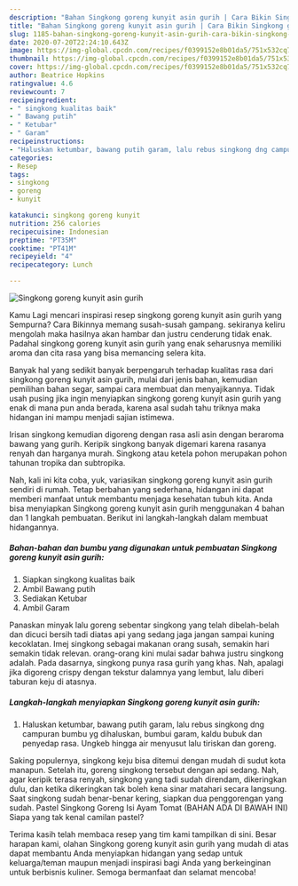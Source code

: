 ```yaml
---
description: "Bahan Singkong goreng kunyit asin gurih | Cara Bikin Singkong goreng kunyit asin gurih Yang Mudah Dan Praktis"
title: "Bahan Singkong goreng kunyit asin gurih | Cara Bikin Singkong goreng kunyit asin gurih Yang Mudah Dan Praktis"
slug: 1185-bahan-singkong-goreng-kunyit-asin-gurih-cara-bikin-singkong-goreng-kunyit-asin-gurih-yang-mudah-dan-praktis
date: 2020-07-20T22:24:10.643Z
image: https://img-global.cpcdn.com/recipes/f0399152e8b01da5/751x532cq70/singkong-goreng-kunyit-asin-gurih-foto-resep-utama.jpg
thumbnail: https://img-global.cpcdn.com/recipes/f0399152e8b01da5/751x532cq70/singkong-goreng-kunyit-asin-gurih-foto-resep-utama.jpg
cover: https://img-global.cpcdn.com/recipes/f0399152e8b01da5/751x532cq70/singkong-goreng-kunyit-asin-gurih-foto-resep-utama.jpg
author: Beatrice Hopkins
ratingvalue: 4.6
reviewcount: 7
recipeingredient:
- " singkong kualitas baik"
- " Bawang putih"
- " Ketubar"
- " Garam"
recipeinstructions:
- "Haluskan ketumbar, bawang putih garam, lalu rebus singkong dng campuran bumbu yg dihaluskan, bumbui garam, kaldu bubuk dan penyedap rasa. Ungkeb hingga air menyusut lalu tiriskan dan goreng."
categories:
- Resep
tags:
- singkong
- goreng
- kunyit

katakunci: singkong goreng kunyit 
nutrition: 256 calories
recipecuisine: Indonesian
preptime: "PT35M"
cooktime: "PT41M"
recipeyield: "4"
recipecategory: Lunch

---
```



![Singkong goreng kunyit asin gurih](https://img-global.cpcdn.com/recipes/f0399152e8b01da5/751x532cq70/singkong-goreng-kunyit-asin-gurih-foto-resep-utama.jpg)

Kamu Lagi mencari inspirasi resep singkong goreng kunyit asin gurih yang Sempurna? Cara Bikinnya memang susah-susah gampang. sekiranya keliru mengolah maka hasilnya akan hambar dan justru cenderung tidak enak. Padahal singkong goreng kunyit asin gurih yang enak seharusnya memiliki aroma dan cita rasa yang bisa memancing selera kita.

Banyak hal yang sedikit banyak berpengaruh terhadap kualitas rasa dari singkong goreng kunyit asin gurih, mulai dari jenis bahan, kemudian pemilihan bahan segar, sampai cara membuat dan menyajikannya. Tidak usah pusing jika ingin menyiapkan singkong goreng kunyit asin gurih yang enak di mana pun anda berada, karena asal sudah tahu triknya maka hidangan ini mampu menjadi sajian istimewa.

Irisan singkong kemudian digoreng dengan rasa asli asin dengan beraroma bawang yang gurih. Keripik singkong banyak digemari karena rasanya renyah dan harganya murah. Singkong atau ketela pohon merupakan pohon tahunan tropika dan subtropika.


Nah, kali ini kita coba, yuk, variasikan singkong goreng kunyit asin gurih sendiri di rumah. Tetap berbahan yang sederhana, hidangan ini dapat memberi manfaat untuk membantu menjaga kesehatan tubuh kita. Anda bisa menyiapkan Singkong goreng kunyit asin gurih menggunakan 4 bahan dan 1 langkah pembuatan. Berikut ini langkah-langkah dalam membuat hidangannya.

<!--inarticleads1-->

##### Bahan-bahan dan bumbu yang digunakan untuk pembuatan Singkong goreng kunyit asin gurih:

1. Siapkan  singkong kualitas baik
1. Ambil  Bawang putih
1. Sediakan  Ketubar
1. Ambil  Garam


Panaskan minyak lalu goreng sebentar singkong yang telah dibelah-belah dan dicuci bersih tadi diatas api yang sedang jaga jangan sampai kuning kecoklatan. Imej singkong sebagai makanan orang susah, semakin hari semakin tidak relevan. orang-orang kini mulai sadar bahwa justru singkong adalah. Pada dasarnya, singkong punya rasa gurih yang khas. Nah, apalagi jika digoreng crispy dengan tekstur dalamnya yang lembut, lalu diberi taburan keju di atasnya. 

<!--inarticleads2-->

##### Langkah-langkah menyiapkan Singkong goreng kunyit asin gurih:

1. Haluskan ketumbar, bawang putih garam, lalu rebus singkong dng campuran bumbu yg dihaluskan, bumbui garam, kaldu bubuk dan penyedap rasa. Ungkeb hingga air menyusut lalu tiriskan dan goreng.


Saking populernya, singkong keju bisa ditemui dengan mudah di sudut kota manapun. Setelah itu, goreng singkong tersebut dengan api sedang. Nah, agar keripik terasa renyah, singkong yang tadi sudah direndam, dikeringkan dulu, dan ketika dikeringkan tak boleh kena sinar matahari secara langsung. Saat singkong sudah benar-benar kering, siapkan dua penggorengan yang sudah. Pastel Singkong Goreng Isi Ayam Tomat (BAHAN ADA DI BAWAH INI) Siapa yang tak kenal camilan pastel? 

Terima kasih telah membaca resep yang tim kami tampilkan di sini. Besar harapan kami, olahan Singkong goreng kunyit asin gurih yang mudah di atas dapat membantu Anda menyiapkan hidangan yang sedap untuk keluarga/teman maupun menjadi inspirasi bagi Anda yang berkeinginan untuk berbisnis kuliner. Semoga bermanfaat dan selamat mencoba!

